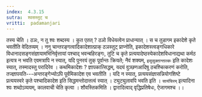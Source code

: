 ```yaml
---
index:  4.3.15
sutra:  श्वसस्तुट् च
vritti:  padamanjari
---
```


तस्य चेति । ठञः, न तु श्वः शब्दस्य । कुत एतत् ? ठञो विधेयत्वेन प्राधान्यात् । स च तुडागम इकादेशे कृते भवतीति वेदितव्यम् । ननु चान्तरङ्गत्वादिकादेशात्प्राक् ठञस्तुट् प्राप्नोति, इकादेशस्त्वङ्गधिकारे विधानादसङ्गसंज्ञायामभिनिर्वृत्तायां पश्चाद् भवन्बहिरङ्गः, तुटि च कृते प्रत्ययादेष्ठस्येकादेशविधानाद्यथा कर्मठ इत्यत्र न भवति एवमत्रापि न स्यात्, यदि पुनरयं तुक् पूर्वान्तः क्रियते; नैवं शक्यम्, `इसुसुक्तान्तात्कः` इति कादेशः स्यात्, तस्मादस्तु परादिरेव । कथमिकादेशः ? ज्ञापकात्सिद्धम्, यदयं वुञ्छणआदिषु ठचश्चित्करणं करोति, तज्ज्ञापयति---अन्तरङ्गेभ्योऽपि पूर्वमिकादेश एव भवतीति । यदि न स्यात्, प्रत्ययसंज्ञासन्नियोगशिष्टे प्रत्ययस्वरे कृते पश्चादिकादेश इति सिद्धमन्तोदात्तत्वं स्यात् । ट्युट्युलावपि भवति इति । `सायंचिरम्` इत्यादिना श्वः शब्दोऽव्ययम्, कालवाची चेति कृत्वा । शौवस्तिकमिति । द्वारादित्वाद् वृद्धिप्रतिषेधः, ऐजागमश्च ।।
